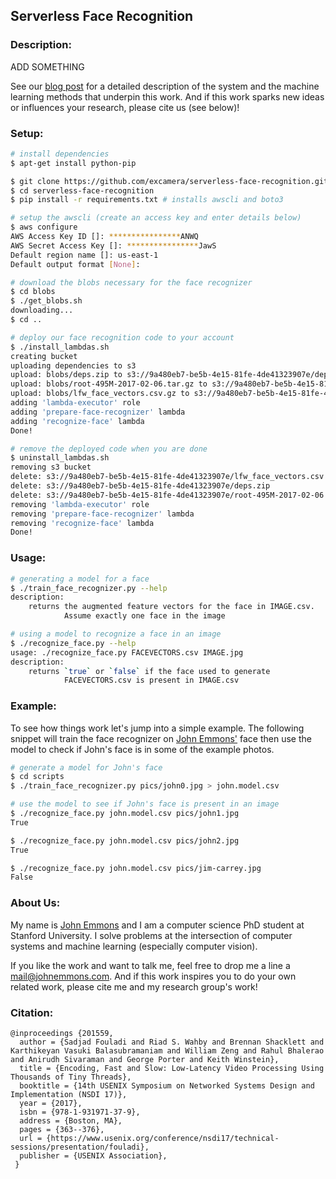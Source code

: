 Serverless Face Recognition
---

### Description:

ADD SOMETHING

See our [blog post](BLOG.md) for a detailed description of the system and
the machine learning methods that underpin this work. And if this work
sparks new ideas or influences your research, please cite us (see below)!

### Setup:

```bash
# install dependencies
$ apt-get install python-pip

$ git clone https://github.com/excamera/serverless-face-recognition.git
$ cd serverless-face-recognition
$ pip install -r requirements.txt # installs awscli and boto3

# setup the awscli (create an access key and enter details below)
$ aws configure
AWS Access Key ID []: ****************ANWQ
AWS Secret Access Key []: ****************JawS
Default region name []: us-east-1
Default output format [None]:

# download the blobs necessary for the face recognizer
$ cd blobs
$ ./get_blobs.sh
downloading...
$ cd ..

# deploy our face recognition code to your account
$ ./install_lambdas.sh
creating bucket
uploading dependencies to s3
upload: blobs/deps.zip to s3://9a480eb7-be5b-4e15-81fe-4de41323907e/deps.zip
upload: blobs/root-495M-2017-02-06.tar.gz to s3://9a480eb7-be5b-4e15-81fe-4de41323907e/root-495M-2017-02-06.tar.gz
upload: blobs/lfw_face_vectors.csv.gz to s3://9a480eb7-be5b-4e15-81fe-4de41323907e/lfw_face_vectors.csv.gz
adding 'lambda-executor' role
adding 'prepare-face-recognizer' lambda
adding 'recognize-face' lambda
Done!
```

```bash
# remove the deployed code when you are done
$ uninstall_lambdas.sh
removing s3 bucket
delete: s3://9a480eb7-be5b-4e15-81fe-4de41323907e/lfw_face_vectors.csv.gz
delete: s3://9a480eb7-be5b-4e15-81fe-4de41323907e/deps.zip
delete: s3://9a480eb7-be5b-4e15-81fe-4de41323907e/root-495M-2017-02-06.tar.gz
removing 'lambda-executor' role
removing 'prepare-face-recognizer' lambda
removing 'recognize-face' lambda
Done!
```

### Usage:

```bash
# generating a model for a face
$ ./train_face_recognizer.py --help
description:
    returns the augmented feature vectors for the face in IMAGE.csv.
            Assume exactly one face in the image

# using a model to recognize a face in an image
$ ./recognize_face.py --help
usage: ./recognize_face.py FACEVECTORS.csv IMAGE.jpg
description:
    returns `true` or `false` if the face used to generate
            FACEVECTORS.csv is present in IMAGE.csv
```

### Example:

To see how things work let's jump into a simple example. The following snippet will train the face recognizer on [John Emmons'](http://johnemmons.com) face then use
the model to check if John's face is in some of the example photos.

```bash
# generate a model for John's face
$ cd scripts
$ ./train_face_recognizer.py pics/john0.jpg > john.model.csv

# use the model to see if John's face is present in an image
$ ./recognize_face.py john.model.csv pics/john1.jpg
True

$ ./recognize_face.py john.model.csv pics/john2.jpg
True

$ ./recognize_face.py john.model.csv pics/jim-carrey.jpg
False
```


### About Us:

My name is [John Emmons](http://johnemmons.com) and I am a computer science PhD student at Stanford University. I solve problems at the intersection of computer systems and machine learning (especially computer vision).

If you like the work and want to talk me, feel free to drop me a line a [mail@johnemmons.com](mailto:mail@johnemmons.com). And if this work inspires you to do your own related work, please cite me and my research group's work!

### Citation:

```
@inproceedings {201559,
  author = {Sadjad Fouladi and Riad S. Wahby and Brennan Shacklett and Karthikeyan Vasuki Balasubramaniam and William Zeng and Rahul Bhalerao and Anirudh Sivaraman and George Porter and Keith Winstein},
  title = {Encoding, Fast and Slow: Low-Latency Video Processing Using Thousands of Tiny Threads},
  booktitle = {14th USENIX Symposium on Networked Systems Design and Implementation (NSDI 17)},
  year = {2017},
  isbn = {978-1-931971-37-9},
  address = {Boston, MA},
  pages = {363--376},
  url = {https://www.usenix.org/conference/nsdi17/technical-sessions/presentation/fouladi},
  publisher = {USENIX Association},
 }
 ```   